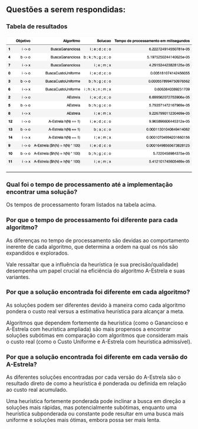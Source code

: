 ## Questões a serem respondidas:

### Tabela de resultados
![Mapa](./df_final.png)

-------------------------

### Qual foi o tempo de processamento até a implementação encontrar uma solução?
Os tempos de processamento foram listados na tabela acima.

### Por que o tempo de processamento foi diferente para cada algoritmo?
As diferenças no tempo de processamento são devidas ao comportamento inerente de cada algoritmo, que determina a ordem na qual os nós são expandidos e explorados. 

Vale ressaltar que a influência da heurística (e sua precisão/qualidade) desempenha um papel crucial na eficiência do algoritmo A-Estrela e suas variantes.


### Por que a solução encontrada foi diferente em cada algoritmo?

As soluções podem ser diferentes devido à maneira como cada algoritmo pondera o custo real versus a estimativa heurística para alcançar a meta. 

Algoritmos que dependem fortemente da heurística (como o Ganancioso e A-Estrela com heurística ampliada) são mais propensos a encontrar soluções subótimas em comparação com algoritmos que consideram mais o custo real (como o Custo Uniforme e A-Estrela com heurística admissível).


### Por que a solução encontrada foi diferente em cada versão do A-Estrela?
As diferentes soluções encontradas por cada versão do A-Estrela são o resultado direto de como a heurística é ponderada ou definida em relação ao custo real acumulado. 

Uma heurística fortemente ponderada pode inclinar a busca em direção a soluções mais rápidas, mas potencialmente subótimas, enquanto uma heurística subponderada ou constante pode resultar em uma busca mais uniforme e soluções mais ótimas, embora possa ser mais lenta.